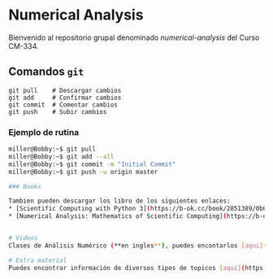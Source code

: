 Numerical Analysis
===
Bienvenido al repositorio grupal denominado *numerical-analysis* del Curso CM-334.

## Comandos `git`

```git
git pull    # Descargar cambios
git add     # Confirmar cambios
git commit  # Comentar cambios
git push    # Subir cambios
```

### Ejemplo de rutina

```bash
miller@Bobby:~$ git pull
miller@Bobby:~$ git add --all
miller@Bobby:~$ git commit -m "Initial Commit"
miller@Bobby:~$ git push -u origin master

### Books

Tambien pueden descargar los libro de los siguientes enlaces:
* [Scientific Computing with Python 3](https://b-ok.cc/book/2851389/0b0a11)
* [Numerical Analysis: Mathematics of Scientific Computing](https://b-ok.cc/book/3711944/1a9c5d)


# Videos
Clases de Análisis Numérico (**en ingles**), puedes encontarlos [aqui](https://www.youtube.com/channel/UCymnkm62lUBbdgRJsjqKqQg)

# Extra material
Puedes encontrar información de diversos tipos de topicos [aqui](https://ocw.mit.edu/index.htm)
